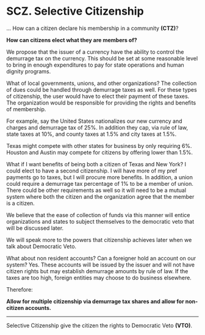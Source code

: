 # SCZ. Selective Citizenship

... How can a citizen declare his membership in a community **(CTZ)**?

**How can citizens elect what they are members of?**

We propose that the issuer of a currency have the ability to control the demurrage tax on the currency. This should be set at some reasonable level to bring in enough expenditures to pay for state operations and human dignity programs.

What of local governments, unions, and other organizations?  The collection of dues could be handled through demurrage taxes as well.  For these types of citizenship, the user would have to elect their payment of these taxes. The organization would be responsible for providing the rights and benefits of membership.

For example, say the United States nationalizes our new currency and charges and demurrage tax of 25%. In addition they cap, via rule of law, state taxes at 10%, and county taxes at 1.5% and city taxes at 1.5%.

Texas might compete with other states for business by only requiring 6%.  Houston and Austin may compete for citizens by offering lower than 1.5%.

What if I want benefits of being both a citizen of Texas and New York?  I could elect to have a second citizenship.  I will have more of my pref payments go to taxes, but I will procure more benefits. In addition, a union could require a demurrage tax percentage of 1% to be a member of union.  There could be other requirements as well so it will need to be a mutual system where both the citizen and the organization agree that the member is a citizen.

We believe that the ease of collection of funds via this manner will entice organizations and states to subject themselves to the democratic veto that will be discussed later.

We will speak more to the powers that citizenship achieves later when we talk about Democratic Veto.

What about non resident accounts?  Can a foreigner hold an account on our system?  Yes.  These accounts will be issued by the issuer and will not have citizen rights but may establish demurrage amounts by rule of law.  If the taxes are too high, foreign entities may choose to do business elsewhere.

Therefore:

**Allow for multiple citizenship via demurrage tax shares and allow for non-citizen accounts.**

----------

Selective Citizenship give the citizen the rights to Democratic Veto **(VTO)**.






